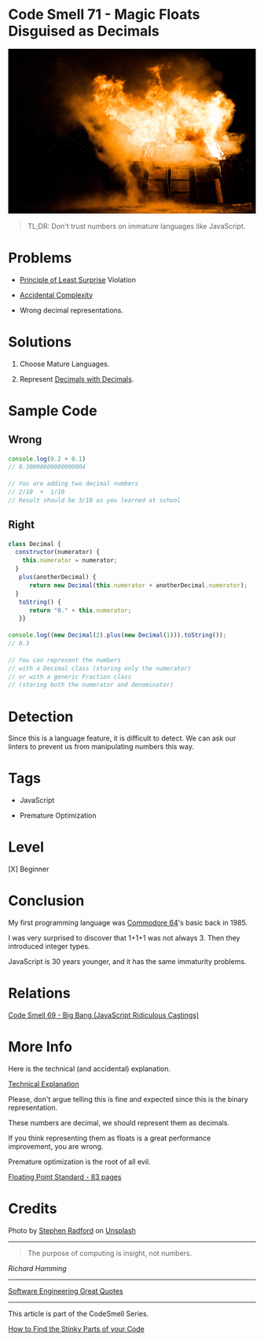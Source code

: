 # Code Smell 71 - Magic Floats Disguised as Decimals

![Code Smell 71 - Magic Floats Disguised as Decimals](Code%20Smell%2071%20-%20Magic%20Floats%20Disguised%20as%20Decimals.jpg)

> TL;DR: Don't trust numbers on immature languages like JavaScript.

# Problems

- [Principle of Least Surprise](https://en.wikipedia.org/wiki/Principle_of_least_astonishment) Violation

- [Accidental Complexity](https://github.com/mcsee/Software-Design-Articles/tree/main/Articles/Theory/No%20Silver%20Bullet/readme.md)

- Wrong decimal representations.

# Solutions

1. Choose Mature Languages.

2. Represent [Decimals with Decimals](https://github.com/mcsee/Software-Design-Articles/tree/main/Articles/Theory/The%20One%20and%20Only%20Software%20Design%20Principle/readme.md).

# Sample Code

## Wrong

<!-- [Gist Url](https://gist.github.com/mcsee/46a81f9ff84ac7c32b2f482e0625efce) -->

```javascript
console.log(0.2 + 0.1) 
// 0.30000000000000004

// You are adding two decimal numbers
// 2/10  +  1/10 
// Result should be 3/10 as you learned at school
```

## Right

<!-- [Gist Url](https://gist.github.com/mcsee/f57afd489e3f65c44e4e92fc1ff74fb8) -->

```javascript
class Decimal {
  constructor(numerator) {
    this.numerator = numerator;    
  }
   plus(anotherDecimal) {
      return new Decimal(this.numerator + anotherDecimal.numerator);
  }
   toString() {
      return "0." + this.numerator;
   }}     
  
console.log((new Decimal(2).plus(new Decimal(1))).toString());
// 0.3

// You can represent the numbers 
// with a Decimal class (storing only the numerator)
// or with a generic Fraction class
// (storing both the numerator and denominator)
```

# Detection

Since this is a language feature, it is difficult to detect. We can ask our linters to prevent us from manipulating numbers this way.

# Tags

- JavaScript

- Premature Optimization

# Level

[X] Beginner

# Conclusion

My first programming language was [Commodore 64](https://en.wikipedia.org/wiki/Commodore_64)'s basic back in 1985.

I was very surprised to discover that 1+1+1 was not always 3. Then they introduced integer types. 

JavaScript is 30 years younger, and it has the same immaturity problems.

# Relations

[Code Smell 69 - Big Bang (JavaScript Ridiculous Castings)](https://github.com/mcsee/Software-Design-Articles/tree/main/Articles/Code%20Smells/Code%20Smell%2069%20-%20Big%20Bang%20(JavaScript%20Ridiculous%20Castings)/readme.md)

# More Info

Here is the technical (and accidental) explanation.

[Technical Explanation](https://blog.pankajtanwar.in/do-you-know-01-02-03-in-javascript-here-is-why)

Please, don't argue telling this is fine and expected since this is the binary representation. 

These numbers are decimal, we should represent them as decimals. 

If you think representing them as floats is a great performance improvement, you are wrong. 

Premature optimization is the root of all evil.

[Floating Point Standard - 83 pages](https://en.wikipedia.org/wiki/IEEE_754)

# Credits

Photo by [Stephen Radford](https://unsplash.com/@steve228uk) on [Unsplash](https://unsplash.com/s/photos/explosion)  

* * *

> The purpose of computing is insight, not numbers.

_Richard Hamming_
 
* * *
 
[Software Engineering Great Quotes](https://github.com/mcsee/Software-Design-Articles/tree/main/Articles/Quotes/Software%20Engineering%20Great%20Quotes/readme.md)

* * *

This article is part of the CodeSmell Series.

[How to Find the Stinky Parts of your Code](https://github.com/mcsee/Software-Design-Articles/tree/main/Articles/Code%20Smells/How%20to%20Find%20the%20Stinky%20parts%20of%20your%20Code/readme.md)